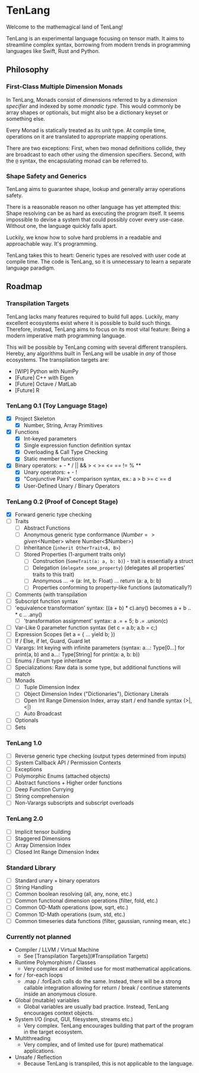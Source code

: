 # TenLang

Welcome to the mathemagical land of TenLang! 

TenLang is an experimental language focusing on tensor math. It aims to streamline complex syntax, borrowing from modern trends in programming languages like Swift, Rust and Python.  

## Philosophy

### First-Class Multiple Dimension Monads

In TenLang, Monads consist of dimensions referred to by a _dimension specifier_ and indexed by some _monadic type_. This would commonly be array shapes or optionals, but might also be a dictionary keyset or something else.

Every Monad is statically treated as its unit type. At compile time, operations on it are translated to appropriate mapping operations.

There are two exceptions: First, when two monad definitions collide, they are broadcast to each other using the dimension specifiers. Second, with the `@` syntax, the encapsulating monad can be referred to. 

### Shape Safety and Generics

TenLang aims to guarantee shape, lookup and generally array operations safety.

There is a reasonable reason no other language has yet attempted this: Shape resolving can be as hard as executing the program itself. It seems impossible to devise a system that could possibly cover every use-case. Without one, the language quickly falls apart.

Luckily, we know how to solve hard problems in a readable and approachable way. It's programming.

TenLang takes this to heart: Generic types are resolved with user code at compile time. The code is TenLang, so it is unnecessary to learn a separate language paradigm.

## Roadmap

### Transpilation Targets

TenLang lacks many features required to build full apps. Luckily, many excellent ecosystems exist where it is possible to build such things. Therefore, instead, TenLang aims to focus on its most vital feature: Being a modern imperative math programming language.

This will be possible by TenLang coming with several different transpilers. Hereby, any algorithms built in TenLang will be usable in _any_ of those ecosystems. The transpilation targets are:

* [WIP] Python with NumPy
* [Future] C++ with Eigen
* [Future] Octave / MatLab
* [Future] R

### TenLang 0.1 (Toy Language Stage)

- [x] Project Skeleton
  - [x] Number, String, Array Primitives
- [x] Functions
  - [x] Int-keyed parameters
  - [x] Single expression function definition syntax
  - [x] Overloading & Call Type Checking
  - [x] Static member functions
- [x] Binary operators: + - * / || && > < >= <= == != % **
  - [x] Unary operators: + - !
  - [x] "Conjunctive Pairs" comparison syntax, ex.: a > b >= c == d
  - [x] User-Defined Unary / Binary Operators

### TenLang 0.2 (Proof of Concept Stage)

- [x] Forward generic type checking
- [ ] Traits
  - [ ] Abstract Functions
  - [ ] Anonymous generic type conformance ($Number => given <$Number> where Number<$Number>)
  - [ ] Inheritance (`inherit OtherTrait<A, B>`)
  - [ ] Stored Properties (1-argument traits only)
    - [ ] Construction (`SomeTrait(a: a, b: b)`) - trait is essentially a struct
    - [ ] Delegation (`delegate some_property`) (delegates all properties' traits to this trait)
    - [ ] Anonymous ... -> (a: Int, b: Float) ... return (a: a, b: b)
    - [ ] Properties conforming to property-like functions (automatically?)
- [ ] Comments (with transpilation
- [ ] Subscript function syntax
- [ ] 'equivalence transformation' syntax: ((a + b) * c).any() becomes a + b .. * c .. .any()
  - [ ] 'transformation assignment' syntax: a .= + 5; b .= .union(c)
- [ ] Var-Like 0 parameter function syntax (let c = a.b; a.b = c;)
- [ ] Expression Scopes (let a = { ... yield b; })
- [ ] If / Else, if let, Guard, Guard let
- [ ] Varargs: Int keying with infinite parameters (syntax: a...: Type[0...] for print(a, b) and a...: Type[String] for print(a: a, b: b))
- [ ] Enums / Enum type inheritance
- [ ] Specializations: Raw data is some type, but additional functions will match
- [ ] Monads
  - [ ] Tuple Dimension Index
  - [ ] Object Dimension Index ("Dictionaries"), Dictionary Literals
  - [ ] Open Int Range Dimension Index, array start / end handle syntax (>|, <|)
  - [ ] Auto Broadcast
- [ ] Optionals
- [ ] Sets

### TenLang 1.0

- [ ] Reverse generic type checking (output types determined from inputs)
- [ ] System Callback API / Permission Contexts
- [ ] Exceptions
- [ ] Polymorphic Enums (attached objects)
- [ ] Abstract functions + Higher order functions
- [ ] Deep Function Currying
- [ ] String comprehension
- [ ] Non-Varargs subscripts and subscript overloads

### TenLang 2.0

- [ ] Implicit tensor building
- [ ] Staggered Dimensions
- [ ] Array Dimension Index
- [ ] Closed Int Range Dimension Index

### Standard Library

- [ ] Standard unary + binary operators
- [ ] String Handling
- [ ] Common boolean resolving (all, any, none, etc.)
- [ ] Common functional dimension operations (filter, fold, etc.)
- [ ] Common 0D-Math operations (pow, sqrt, etc.)
- [ ] Common 1D-Math operations (sum, std, etc.)
- [ ] Common timeseries data functions (filter, gaussian, running mean, etc.)

### Currently not planned

- Compiler / LLVM / Virtual Machine
  - See [Transpilation Targets](#Transpilation Targets)
- Runtime Polymorphism / Classes
  - Very complex and of limited use for most mathematical applications.
- for / for-each loops
  - .map / .forEach calls do the same. Instead, there will be a strong callable integration allowing for return / break / continue statements inside an anonymous closure. 
- Global (mutable) variables
  - Global variables are usually bad practice. Instead, TenLang encourages context objects.
- System I/O (input, GUI, filesystem, streams etc.)
  - Very complex. TenLang encourages building that part of the program in the target ecosystem.
- Multithreading
  - Very complex, and of limited use for (pure) mathematical applications.
- Unsafe / Reflection
  - Because TenLang is transpiled, this is not applicable to the language.

